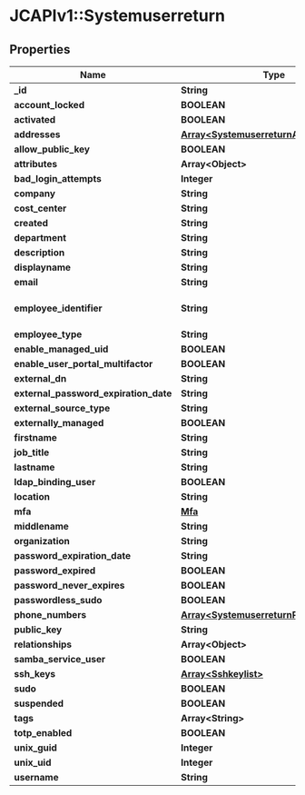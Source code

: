 # JCAPIv1::Systemuserreturn

## Properties
Name | Type | Description | Notes
------------ | ------------- | ------------- | -------------
**_id** | **String** |  | [optional] 
**account_locked** | **BOOLEAN** |  | [optional] 
**activated** | **BOOLEAN** |  | [optional] 
**addresses** | [**Array&lt;SystemuserreturnAddresses&gt;**](SystemuserreturnAddresses.md) |  | [optional] 
**allow_public_key** | **BOOLEAN** |  | [optional] 
**attributes** | **Array&lt;Object&gt;** |  | [optional] 
**bad_login_attempts** | **Integer** |  | [optional] 
**company** | **String** |  | [optional] 
**cost_center** | **String** |  | [optional] 
**created** | **String** |  | [optional] 
**department** | **String** |  | [optional] 
**description** | **String** |  | [optional] 
**displayname** | **String** |  | [optional] 
**email** | **String** |  | [optional] 
**employee_identifier** | **String** | Must be unique per user.  | [optional] 
**employee_type** | **String** |  | [optional] 
**enable_managed_uid** | **BOOLEAN** |  | [optional] 
**enable_user_portal_multifactor** | **BOOLEAN** |  | [optional] 
**external_dn** | **String** |  | [optional] 
**external_password_expiration_date** | **String** |  | [optional] 
**external_source_type** | **String** |  | [optional] 
**externally_managed** | **BOOLEAN** |  | [optional] 
**firstname** | **String** |  | [optional] 
**job_title** | **String** |  | [optional] 
**lastname** | **String** |  | [optional] 
**ldap_binding_user** | **BOOLEAN** |  | [optional] 
**location** | **String** |  | [optional] 
**mfa** | [**Mfa**](Mfa.md) |  | [optional] 
**middlename** | **String** |  | [optional] 
**organization** | **String** |  | [optional] 
**password_expiration_date** | **String** |  | [optional] 
**password_expired** | **BOOLEAN** |  | [optional] 
**password_never_expires** | **BOOLEAN** |  | [optional] 
**passwordless_sudo** | **BOOLEAN** |  | [optional] 
**phone_numbers** | [**Array&lt;SystemuserreturnPhoneNumbers&gt;**](SystemuserreturnPhoneNumbers.md) |  | [optional] 
**public_key** | **String** |  | [optional] 
**relationships** | **Array&lt;Object&gt;** |  | [optional] 
**samba_service_user** | **BOOLEAN** |  | [optional] 
**ssh_keys** | [**Array&lt;Sshkeylist&gt;**](Sshkeylist.md) |  | [optional] 
**sudo** | **BOOLEAN** |  | [optional] 
**suspended** | **BOOLEAN** |  | [optional] 
**tags** | **Array&lt;String&gt;** |  | [optional] 
**totp_enabled** | **BOOLEAN** |  | [optional] 
**unix_guid** | **Integer** |  | [optional] 
**unix_uid** | **Integer** |  | [optional] 
**username** | **String** |  | [optional] 


